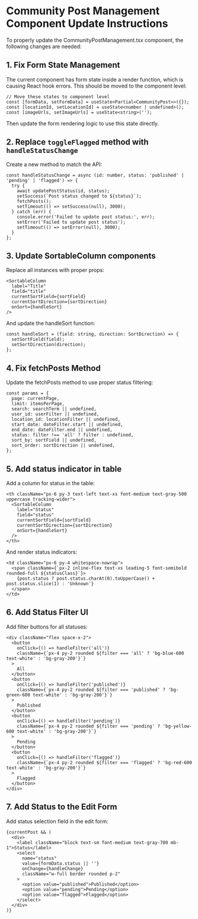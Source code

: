 # Community Post Management Component Update Instructions

To properly update the CommunityPostManagement.tsx component, the following changes are needed:

## 1. Fix Form State Management
The current component has form state inside a render function, which is causing React hook errors. This should be moved to the component level:

```tsx
// Move these states to component level
const [formData, setFormData] = useState<Partial<CommunityPost>>({}); 
const [locationId, setLocationId] = useState<number | undefined>();
const [imageUrls, setImageUrls] = useState<string>('');
```

Then update the form rendering logic to use this state directly.

## 2. Replace `toggleFlagged` method with `handleStatusChange`
Create a new method to match the API:

```tsx
const handleStatusChange = async (id: number, status: 'published' | 'pending' | 'flagged') => {
  try {
    await updatePostStatus(id, status);
    setSuccess(`Post status changed to ${status}`);
    fetchPosts();
    setTimeout(() => setSuccess(null), 3000);
  } catch (err) {
    console.error('Failed to update post status:', err);
    setError('Failed to update post status');
    setTimeout(() => setError(null), 3000);
  }
};
```

## 3. Update SortableColumn components
Replace all instances with proper props:

```tsx
<SortableColumn
  label="Title"
  field="title"
  currentSortField={sortField}
  currentSortDirection={sortDirection}
  onSort={handleSort}
/>
```

And update the handleSort function:

```tsx
const handleSort = (field: string, direction: SortDirection) => {
  setSortField(field);
  setSortDirection(direction);
};
```

## 4. Fix fetchPosts Method
Update the fetchPosts method to use proper status filtering:

```tsx
const params = {
  page: currentPage,
  limit: itemsPerPage,
  search: searchTerm || undefined,
  user_id: userFilter || undefined,
  location_id: locationFilter || undefined,
  start_date: dateFilter.start || undefined,
  end_date: dateFilter.end || undefined,
  status: filter !== 'all' ? filter : undefined,
  sort_by: sortField || undefined,
  sort_order: sortDirection || undefined,
};
```

## 5. Add status indicator in table
Add a column for status in the table:

```tsx
<th className="px-6 py-3 text-left text-xs font-medium text-gray-500 uppercase tracking-wider">
  <SortableColumn
    label="Status"
    field="status"
    currentSortField={sortField}
    currentSortDirection={sortDirection}
    onSort={handleSort}
  />
</th>
```

And render status indicators:

```tsx
<td className="px-6 py-4 whitespace-nowrap">
  <span className={`px-2 inline-flex text-xs leading-5 font-semibold rounded-full ${statusClass}`}>
    {post.status ? post.status.charAt(0).toUpperCase() + post.status.slice(1) : 'Unknown'}
  </span>
</td>
```

## 6. Add Status Filter UI
Add filter buttons for all statuses:

```tsx
<div className="flex space-x-2">
  <button
    onClick={() => handleFilter('all')}
    className={`px-4 py-2 rounded ${filter === 'all' ? 'bg-blue-600 text-white' : 'bg-gray-200'}`}
  >
    All
  </button>
  <button
    onClick={() => handleFilter('published')}
    className={`px-4 py-2 rounded ${filter === 'published' ? 'bg-green-600 text-white' : 'bg-gray-200'}`}
  >
    Published
  </button>
  <button
    onClick={() => handleFilter('pending')}
    className={`px-4 py-2 rounded ${filter === 'pending' ? 'bg-yellow-600 text-white' : 'bg-gray-200'}`}
  >
    Pending
  </button>
  <button
    onClick={() => handleFilter('flagged')}
    className={`px-4 py-2 rounded ${filter === 'flagged' ? 'bg-red-600 text-white' : 'bg-gray-200'}`}
  >
    Flagged
  </button>
</div>
```

## 7. Add Status to the Edit Form
Add status selection field in the edit form:

```tsx
{currentPost && (
  <div>
    <label className="block text-sm font-medium text-gray-700 mb-1">Status</label>
    <select
      name="status"
      value={formData.status || ''}
      onChange={handleChange}
      className="w-full border rounded p-2"
    >
      <option value="published">Published</option>
      <option value="pending">Pending</option>
      <option value="flagged">Flagged</option>
    </select>
  </div>
)}
```
